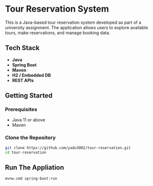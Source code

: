 # Tour Reservation System

This is a Java-based tour reservation system developed as part of a university assignment. The application allows users to explore available tours, make reservations, and manage booking data.

##  Tech Stack

- **Java**
- **Spring Boot**
- **Maven**
- **H2 / Embedded DB**
- **REST APIs**

## Getting Started

### Prerequisites

- Java 11 or above
- Maven

### Clone the Repository

```bash
git clone https://github.com/yadu3002/tour-reservation.git
cd tour-reservation
```

## Run The Appliation
```bash
mvnw.cmd spring-boot:run
```
